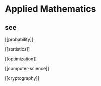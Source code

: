 # Applied Mathematics

## see

[[probability]]

[[statistics]]

[[optimization]]

[[computer-science]]

[[cryptography]]
